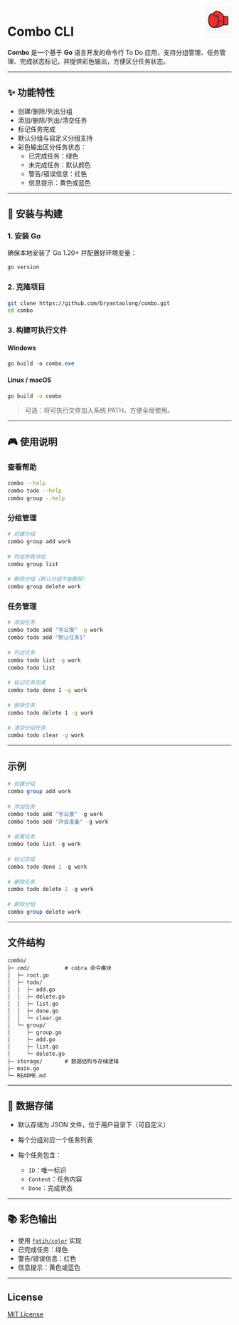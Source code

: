 <a href="https://github.com/bryantaolong/combo">
  <img width="60px" height="60px" src="./assets/logo.png" align="right"  alt=""/>
</a>

# Combo CLI

**Combo** 是一个基于 **Go** 语言开发的命令行 To Do 应用，支持分组管理、任务管理、完成状态标记，并提供彩色输出，方便区分任务状态。

---

## ✨ 功能特性

- 创建/删除/列出分组
- 添加/删除/列出/清空任务
- 标记任务完成
- 默认分组与自定义分组支持
- 彩色输出区分任务状态：
  - 已完成任务：绿色
  - 未完成任务：默认颜色
  - 警告/错误信息：红色
  - 信息提示：黄色或蓝色

---

## 🚀 安装与构建

### 1. 安装 Go

确保本地安装了 Go 1.20+ 并配置好环境变量：

```bash
go version
````

### 2. 克隆项目

```bash
git clone https://github.com/bryantaolong/combo.git
cd combo
```

### 3. 构建可执行文件

#### Windows

```powershell
go build -o combo.exe
```

#### Linux / macOS

```bash
go build -o combo
```

> 可选：将可执行文件加入系统 PATH，方便全局使用。

---

## 🎮 使用说明

### 查看帮助

```bash
combo --help
combo todo --help
combo group --help
```

### 分组管理

```bash
# 创建分组
combo group add work

# 列出所有分组
combo group list

# 删除分组（默认分组不能删除）
combo group delete work
```

### 任务管理

```bash
# 添加任务
combo todo add "写日报" -g work
combo todo add "默认任务1"

# 列出任务
combo todo list -g work
combo todo list

# 标记任务完成
combo todo done 1 -g work

# 删除任务
combo todo delete 1 -g work

# 清空分组任务
combo todo clear -g work
```

---

## 示例

```powershell
# 创建分组
combo group add work

# 添加任务
combo todo add "写日报" -g work
combo todo add "开会准备" -g work

# 查看任务
combo todo list -g work

# 标记完成
combo todo done 1 -g work

# 删除任务
combo todo delete 2 -g work

# 删除分组
combo group delete work
```

---

## 文件结构

```
combo/
├─ cmd/           # cobra 命令模块
│  ├─ root.go
│  ├─ todo/
│  │  ├─ add.go
│  │  ├─ delete.go
│  │  ├─ list.go
│  │  ├─ done.go
│  │  └─ clear.go
│  └─ group/
│     ├─ group.go
│     ├─ add.go
│     ├─ list.go
│     └─ delete.go
├─ storage/       # 数据结构与存储逻辑
├─ main.go
└─ README.md
```

---

## 💾 数据存储

* 默认存储为 JSON 文件，位于用户目录下（可自定义）
* 每个分组对应一个任务列表
* 每个任务包含：

    * `ID`：唯一标识
    * `Content`：任务内容
    * `Done`：完成状态

---

## 📚 彩色输出

* 使用 [`fatih/color`](https://github.com/fatih/color) 实现
* 已完成任务：绿色
* 警告/错误信息：红色
* 信息提示：黄色或蓝色

---

## License

[MIT License](./LICENSE)
